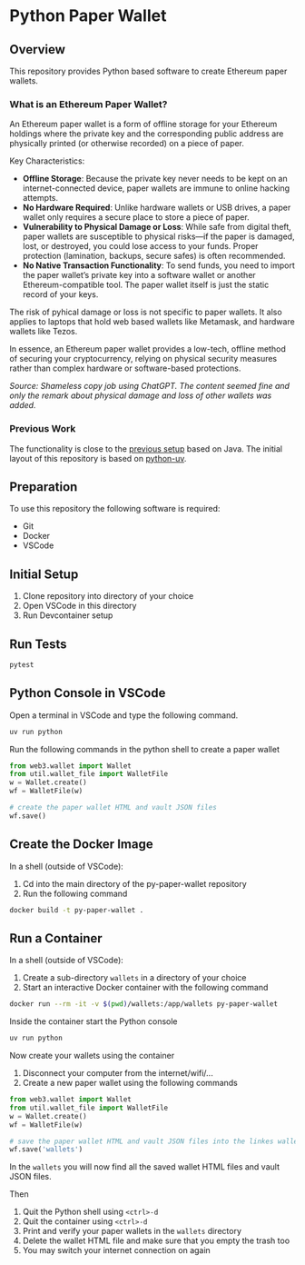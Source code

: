 # Python Paper Wallet

## Overview

This repository provides Python based software to create Ethereum paper wallets.

### What is an Ethereum Paper Wallet?

An Ethereum paper wallet is a form of offline storage for your Ethereum holdings where the private key and the corresponding public address are physically printed (or otherwise recorded) on a piece of paper.

Key Characteristics:

* **Offline Storage**: Because the private key never needs to be kept on an internet-connected device, paper wallets are immune to online hacking attempts.
* **No Hardware Required**: Unlike hardware wallets or USB drives, a paper wallet only requires a secure place to store a piece of paper.
* **Vulnerability to Physical Damage or Loss**: While safe from digital theft, paper wallets are susceptible to physical risks—if the paper is damaged, lost, or destroyed, you could lose access to your funds. Proper protection (lamination, backups, secure safes) is often recommended.
* **No Native Transaction Functionality**: To send funds, you need to import the paper wallet’s private key into a software wallet or another Ethereum-compatible tool. The paper wallet itself is just the static record of your keys.

The risk of pyhical damage or loss is not specific to paper wallets. It also applies to laptops that hold web based wallets like Metamask, and hardware wallets like Tezos.

In essence, an Ethereum paper wallet provides a low-tech, offline method of securing your cryptocurrency, relying on physical security measures rather than complex hardware or software-based protections.

*Source: Shameless copy job using ChatGPT. The content seemed fine and only the remark about physical damage and loss of other wallets was added.*


### Previous Work
The functionality is close to the [previous setup](https://github.com/matthiaszimmermann/ethereum-paper-wallet) based on Java.
The initial layout of this repository is based on [python-uv](github.com/matthiaszimmermann/python-uv).

## Preparation

To use this repository the following software is required:

- Git
- Docker
- VSCode

## Initial Setup
1. Clone repository into directory of your choice
1. Open VSCode in this directory
1. Run Devcontainer setup

## Run Tests
```sh
pytest
```

## Python Console in VSCode

Open a terminal in VSCode and type the following command.

```sh
uv run python
```

Run the following commands in the python shell to create a paper wallet
```python
from web3.wallet import Wallet
from util.wallet_file import WalletFile
w = Wallet.create()
wf = WalletFile(w)

# create the paper wallet HTML and vault JSON files
wf.save()
```

## Create the Docker Image

In a shell (outside of VSCode):
1. Cd into the main directory of the py-paper-wallet repository
1. Run the following command

```sh
docker build -t py-paper-wallet .
```

## Run a Container

In a shell (outside of VSCode):
1. Create a sub-directory `wallets` in a directory of your choice
1. Start an interactive Docker container with the following command

```sh
docker run --rm -it -v $(pwd)/wallets:/app/wallets py-paper-wallet
```

Inside the container start the Python console

```sh
uv run python
```

Now create your wallets using the container
1. Disconnect your computer from the internet/wifi/...
1. Create a new paper wallet using the following commands

```python
from web3.wallet import Wallet
from util.wallet_file import WalletFile
w = Wallet.create()
wf = WalletFile(w)

# save the paper wallet HTML and vault JSON files into the linkes wallets directory
wf.save('wallets')
```

In the `wallets` you will now find all the saved wallet HTML files and vault JSON files.

Then
1. Quit the Python shell using `<ctrl>-d`
2. Quit the container using `<ctrl>-d`
3. Print and verify your paper wallets in the `wallets` directory
4. Delete the wallet HTML file and make sure that you empty the trash too
5. You may switch your internet connection on again
